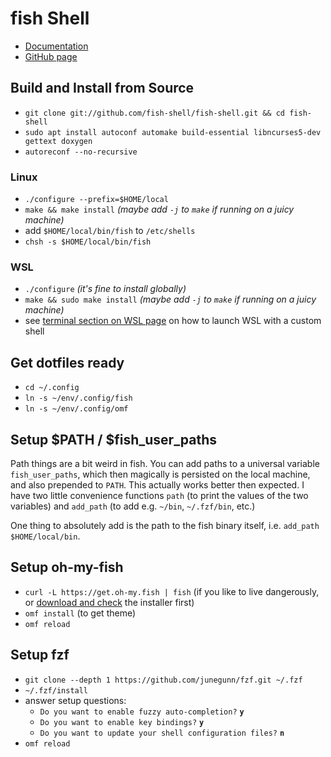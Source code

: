 # fish Shell

* [Documentation](https://fishshell.com/docs/current/index.html)
* [GitHub page](https://github.com/fish-shell/fish-shell/)

## Build and Install from Source

* `git clone git://github.com/fish-shell/fish-shell.git && cd fish-shell`
* `sudo apt install autoconf automake build-essential libncurses5-dev gettext doxygen`
* `autoreconf --no-recursive`

### Linux

* `./configure --prefix=$HOME/local`
* `make && make install` *(maybe add `-j` to `make` if running on a juicy machine)*
* add `$HOME/local/bin/fish` to `/etc/shells`
* `chsh -s $HOME/local/bin/fish`

### WSL

* `./configure` *(it's fine to install globally)*
* `make && sudo make install` *(maybe add `-j` to `make` if running on a juicy machine)*
* see [terminal section on WSL
  page](../windows/wsl.md#add-minttywsltty-as-terminal) on how to launch WSL
  with a custom shell

## Get dotfiles ready

* `cd ~/.config`
* `ln -s ~/env/.config/fish`
* `ln -s ~/env/.config/omf`

## Setup $PATH / $fish_user_paths

Path things are a bit weird in fish. You can add paths to a universal variable
`fish_user_paths`, which then magically is persisted on the local machine, and
also prepended to `PATH`. This actually works better then expected. I have two
little convenience functions `path` (to print the values of the two variables)
and `add_path` (to add e.g. `~/bin`, `~/.fzf/bin`, etc.)

One thing to absolutely add is the path to the fish binary itself, i.e.
`add_path $HOME/local/bin`.

## Setup oh-my-fish

* `curl -L https://get.oh-my.fish | fish` (if you like to live dangerously, or
  [download and check](https://github.com/oh-my-fish/oh-my-fish#installation)
  the installer first)
* `omf install` (to get theme)
* `omf reload`

## Setup fzf

* `git clone --depth 1 https://github.com/junegunn/fzf.git ~/.fzf`
* `~/.fzf/install`
* answer setup questions:
  * `Do you want to enable fuzzy auto-completion?` **`y`**
  * `Do you want to enable key bindings?`  **`y`**
  * `Do you want to update your shell configuration files?` **`n`**
* `omf reload`
